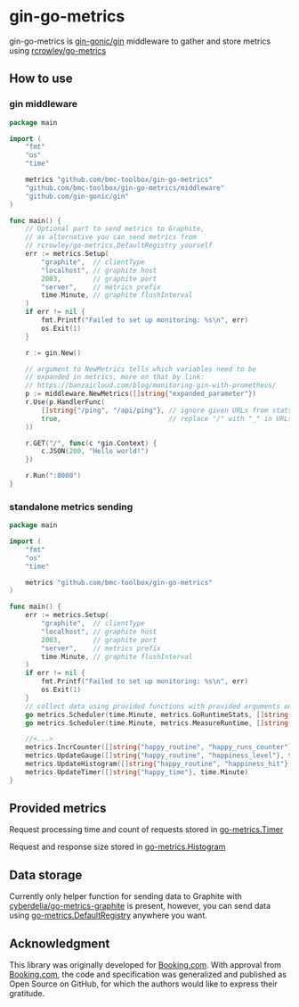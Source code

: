 # gin-go-metrics

gin-go-metrics is [gin-gonic/gin](https://github.com/gin-gonic/gin) middleware to gather and store metrics using [rcrowley/go-metrics](https://github.com/rcrowley/go-metrics)

## How to use

### gin middleware

```go
package main

import (
	"fmt"
	"os"
	"time"

	metrics "github.com/bmc-toolbox/gin-go-metrics"
	"github.com/bmc-toolbox/gin-go-metrics/middleware"
	"github.com/gin-gonic/gin"
)

func main() {
	// Optional part to send metrics to Graphite,
	// as alternative you can send metrics from
	// rcrowley/go-metrics.DefaultRegistry yourself
	err := metrics.Setup(
		"graphite",  // clientType
		"localhost", // graphite host
		2003,        // graphite port
		"server",    // metrics prefix
		time.Minute, // graphite flushInterval
	)
	if err != nil {
		fmt.Printf("Failed to set up monitoring: %s\n", err)
		os.Exit(1)
	}

	r := gin.New()

	// argument to NewMetrics tells which variables need to be
	// expanded in metrics, more on that by link:
	// https://banzaicloud.com/blog/monitoring-gin-with-prometheus/
	p := middleware.NewMetrics([]string{"expanded_parameter"})
	r.Use(p.HandlerFunc(
		[]string{"/ping", "/api/ping"}, // ignore given URLs from stats
		true,                           // replace "/" with "_" in URLs to prevent splitting Graphite namespace
	))

	r.GET("/", func(c *gin.Context) {
		c.JSON(200, "Hello world!")
	})

	r.Run(":8000")
}
```

### standalone metrics sending

```go
package main

import (
	"fmt"
	"os"
	"time"

	metrics "github.com/bmc-toolbox/gin-go-metrics"
)

func main() {
	err := metrics.Setup(
		"graphite",  // clientType
		"localhost", // graphite host
		2003,        // graphite port
		"server",    // metrics prefix
		time.Minute, // graphite flushInterval
	)
	if err != nil {
		fmt.Printf("Failed to set up monitoring: %s\n", err)
		os.Exit(1)
	}
	// collect data using provided functions with provided arguments once a minute
	go metrics.Scheduler(time.Minute, metrics.GoRuntimeStats, []string{""})
	go metrics.Scheduler(time.Minute, metrics.MeasureRuntime, []string{"uptime"}, time.Now())

	//<...>
	metrics.IncrCounter([]string{"happy_routine", "happy_runs_counter"}, 1)
	metrics.UpdateGauge([]string{"happy_routine", "happiness_level"}, 9000)
	metrics.UpdateHistogram([]string{"happy_routine", "happiness_hit"}, 35)
	metrics.UpdateTimer([]string{"happy_time"}, time.Minute)
}
```

## Provided metrics

Request processing time and count of requests stored in [go-metrics.Timer](https://github.com/rcrowley/go-metrics/blob/master/timer.go)

Request and response size stored in [go-metrics.Histogram](https://github.com/rcrowley/go-metrics/blob/master/histogram.go)

## Data storage

Currently only helper function for sending data to Graphite with [cyberdelia/go-metrics-graphite](https://github.com/cyberdelia/go-metrics-graphite)
 is present, however, you can send data using
 [go-metrics.DefaultRegistry](https://github.com/rcrowley/go-metrics/blob/cf894ca225d73a7d5dbb4b3a922f4ae3608bb618/registry.go#L323) anywhere you want.

## Acknowledgment

This library was originally developed for [Booking.com](http://www.booking.com).
With approval from [Booking.com](http://www.booking.com), the code and
specification was generalized and published as Open Source on GitHub, for
which the authors would like to express their gratitude.
